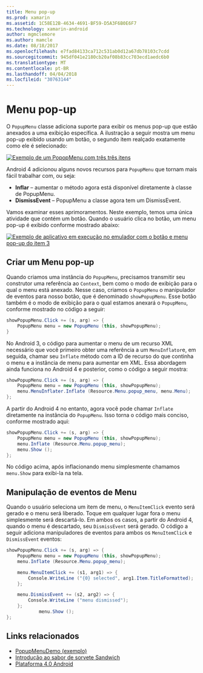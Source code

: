 ```yaml
---
title: Menu pop-up
ms.prod: xamarin
ms.assetid: 1C58E12B-4634-4691-BF59-D5A3F6B0E6F7
ms.technology: xamarin-android
author: mgmclemore
ms.author: mamcle
ms.date: 08/18/2017
ms.openlocfilehash: e7fad84133ca712c531ab0d12a67db78103c7cdd
ms.sourcegitcommit: 945df041e2180cb20af08b83cc703ecd1aedc6b0
ms.translationtype: MT
ms.contentlocale: pt-BR
ms.lasthandoff: 04/04/2018
ms.locfileid: "30763144"
---
```

# <a name="popup-menu"></a>Menu pop-up

O `PopupMenu` classe adiciona suporte para exibir os menus pop-up que estão anexados a uma exibição específica. A ilustração a seguir mostra um menu pop-up exibido usando um botão, o segundo item realçado exatamente como ele é selecionado:

 [![Exemplo de um PopopMenu com três três itens](popup-menu-images/20-popupmenu.png)](popup-menu-images/20-popupmenu.png#lightbox)

Android 4 adicionou alguns novos recursos para `PopupMenu` que tornam mais fácil trabalhar com, ou seja:

-   **Inflar** &ndash; aumentar o método agora está disponível diretamente à classe de PopupMenu.
-   **DismissEvent** &ndash; PopupMenu a classe agora tem um DismissEvent.

Vamos examinar esses aprimoramentos. Neste exemplo, temos uma única atividade que contém um botão. Quando o usuário clica no botão, um menu pop-up é exibido conforme mostrado abaixo:

 [![Exemplo de aplicativo em execução no emulador com o botão e menu pop-up do item 3](popup-menu-images/06-popupmenu.png)](popup-menu-images/06-popupmenu.png#lightbox)


## <a name="creating-a-popup-menu"></a>Criar um Menu pop-up

Quando criamos uma instância do `PopupMenu`, precisamos transmitir seu construtor uma referência ao `Context`, bem como o modo de exibição para o qual o menu está anexado. Nesse caso, criamos o `PopupMenu` o manipulador de eventos para nosso botão, que é denominado `showPopupMenu`.
Esse botão também é o modo de exibição para o qual estamos anexará o `PopupMenu`, conforme mostrado no código a seguir:

```csharp
showPopupMenu.Click += (s, arg) => {
    PopupMenu menu = new PopupMenu (this, showPopupMenu);
}
```

No Android 3, o código para aumentar o menu de um recurso XML necessário que você primeiro obter uma referência a um `MenuInflator`e, em seguida, chamar seu `Inflate` método com a ID de recurso do que continha o menu e a instância de menu para aumentar em XML. Essa abordagem ainda funciona no Android 4 e posterior, como o código a seguir mostra:

```csharp
showPopupMenu.Click += (s, arg) => {
    PopupMenu menu = new PopupMenu (this, showPopupMenu);
    menu.MenuInflater.Inflate (Resource.Menu.popup_menu, menu.Menu);
};
```

A partir do Android 4 no entanto, agora você pode chamar `Inflate` diretamente na instância do `PopupMenu`. Isso torna o código mais conciso, conforme mostrado aqui:

```csharp
showPopupMenu.Click += (s, arg) => {
    PopupMenu menu = new PopupMenu (this, showPopupMenu);
    menu.Inflate (Resource.Menu.popup_menu);
    menu.Show ();
};
```

No código acima, após inflacionando menu simplesmente chamamos `menu.Show` para exibi-la na tela.


## <a name="handling-menu-events"></a>Manipulação de eventos de Menu

Quando o usuário seleciona um item de menu, o `MenuItemClick` evento será gerado e o menu será liberado. Toque em qualquer lugar fora o menu simplesmente será descartá-lo. Em ambos os casos, a partir do Android 4, quando o menu é descartado, seu `DismissEvent` será gerado. O código a seguir adiciona manipuladores de eventos para ambos os `MenuItemClick` e `DismissEvent` eventos:

```csharp
showPopupMenu.Click += (s, arg) => {
    PopupMenu menu = new PopupMenu (this, showPopupMenu);
    menu.Inflate (Resource.Menu.popup_menu);

    menu.MenuItemClick += (s1, arg1) => {
        Console.WriteLine ("{0} selected", arg1.Item.TitleFormatted);
    };

    menu.DismissEvent += (s2, arg2) => {
        Console.WriteLine ("menu dismissed");
    };
            menu.Show ();
};
```



## <a name="related-links"></a>Links relacionados

- [PopupMenuDemo (exemplo)](https://developer.xamarin.com/samples/monodroid/PopupMenuDemo/)
- [Introdução ao sabor de sorvete Sandwich](http://www.android.com/about/ice-cream-sandwich/)
- [Plataforma 4.0 Android](http://developer.android.com/sdk/android-4.0.html)
